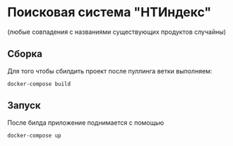 # Поисковая система "НТИндекс"
(любые совпадения с названиями существующих продуктов случайны)
## Сборка
Для того чтобы сбилдить проект после пуллинга ветки выполняем:
```
docker-compose build
```
## Запуск
После билда приложение поднимается с помощью
```
docker-compose up
```
